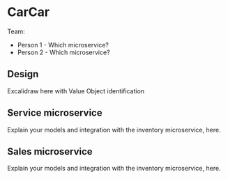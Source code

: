 # CarCar

Team:

* Person 1 - Which microservice?
* Person 2 - Which microservice?

## Design

Excalidraw here with Value Object identification

## Service microservice

Explain your models and integration with the inventory
microservice, here.

## Sales microservice

Explain your models and integration with the inventory
microservice, here.
